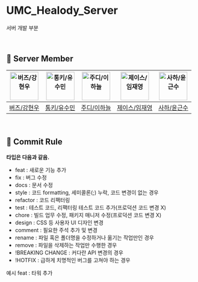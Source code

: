 # UMC_Healody_Server
서버 개발 부분

<br>

## 🌱 Server Member
| <img src="https://avatars.githubusercontent.com/u/23547185?v=4" width=75px alt="버즈/강현우"/>  | <img src="https://avatars.githubusercontent.com/u/104756460?v=4" width=75px alt="통키/유수민"/>  | <img src="https://avatars.githubusercontent.com/u/110607164?v=4" width=75px alt="주디/이하늘"/>  | <img src="https://avatars.githubusercontent.com/u/55044278?v=4" width=75px alt="제이스/임재영"/>  | <img src="https://avatars.githubusercontent.com/u/113494060?v=4" width=75px alt="사하/윤근수"/>  | 
| :-----: | :-----: | :-----: | :-----: | :-----: |
| [버즈/강현우](https://github.com/khwoowoo) | [통키/유수민](https://github.com/proysm)  | [주디/이하늘](https://github.com/twosky0202) | [제이스/임재영](https://github.com/limjustin) | [사하/윤근수](https://github.com/rlJzr) |
<br>


## 📝 Commit Rule

**타입은 다음과 같음.**
* feat : 새로운 기능 추가
* fix : 버그 수정
* docs : 문서 수정
* style : 코드 formatting, 세미콜론(;) 누락, 코드 변경이 없는 경우
* refactor : 코드 리팩터링
* test : 테스트 코드, 리팩터링 테스트 코드 추가(프로덕션 코드 변경 X)
* chore : 빌드 업무 수정, 패키지 매니저 수정(프로덕션 코드 변경 X)
* design : CSS 등 사용자 UI 디자인 변경
* comment : 필요한 주석 추가 및 변경
* rename : 파일 혹은 폴더명을 수정하거나 옮기는 작업만인 경우
* remove : 파일을 삭제하는 작업만 수행한 경우
* !BREAKING CHANGE : 커다란 API 변경의 경우
* !HOTFIX : 급하게 치명적인 버그를 고쳐야 하는 경우

예시
feat : 타워 추가
